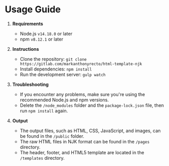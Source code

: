 # Usage Guide

1. **Requirements**
    - Node.js `v14.18.0` or later
    - npm `v8.12.1` or later

2. **Instructions**
    - Clone the repository: `git clone https://gitlab.com/markanthonyrecto/html-template-njk`
    - Install dependencies: `npm install`
    - Run the development server: `gulp watch`

3. **Troubleshooting**
    - If you encounter any problems, make sure you're using the recommended Node.js and npm versions.
    - Delete the `/node_modules` folder and the `package-lock.json` file, then run `npm install` again.
    
4. **Output**
    - The output files, such as HTML, CSS, JavaScript, and images, can be found in the `/public` folder.
    - The raw HTML files in NJK format can be found in the `/pages` directory.
    - The header, footer, and HTML5 template are located in the `/templates` directory.